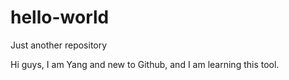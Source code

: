 # hello-world
Just another repository

Hi guys,
I am Yang and new to Github, and I am learning this tool.
